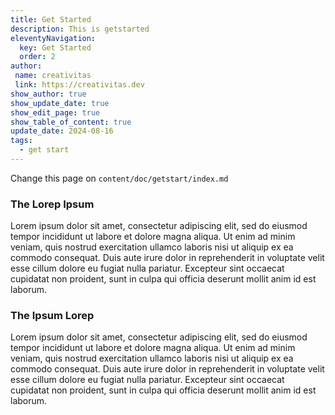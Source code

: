 ```yaml
---
title: Get Started
description: This is getstarted
eleventyNavigation:
  key: Get Started
  order: 2
author:
 name: creativitas
 link: https://creativitas.dev
show_author: true
show_update_date: true
show_edit_page: true
show_table_of_content: true
update_date: 2024-08-16
tags:
  - get start
---
```


Change this page on `content/doc/getstart/index.md`

### The Lorep Ipsum

Lorem ipsum dolor sit amet, consectetur adipiscing elit, sed do eiusmod tempor incididunt ut labore et dolore magna aliqua. Ut enim ad minim veniam, quis nostrud exercitation ullamco laboris nisi ut aliquip ex ea commodo consequat. Duis aute irure dolor in reprehenderit in voluptate velit esse cillum dolore eu fugiat nulla pariatur. Excepteur sint occaecat cupidatat non proident, sunt in culpa qui officia deserunt mollit anim id est laborum.


### The Ipsum Lorep

Lorem ipsum dolor sit amet, consectetur adipiscing elit, sed do eiusmod tempor incididunt ut labore et dolore magna aliqua. Ut enim ad minim veniam, quis nostrud exercitation ullamco laboris nisi ut aliquip ex ea commodo consequat. Duis aute irure dolor in reprehenderit in voluptate velit esse cillum dolore eu fugiat nulla pariatur. Excepteur sint occaecat cupidatat non proident, sunt in culpa qui officia deserunt mollit anim id est laborum.
